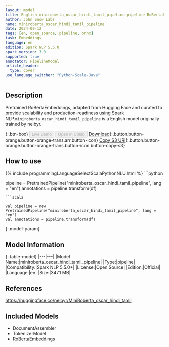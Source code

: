 ```yaml
---
layout: model
title: English miniroberta_oscar_hindi_tamil_pipeline pipeline RoBertaEmbeddings from neibyr
author: John Snow Labs
name: miniroberta_oscar_hindi_tamil_pipeline
date: 2024-09-12
tags: [en, open_source, pipeline, onnx]
task: Embeddings
language: en
edition: Spark NLP 5.5.0
spark_version: 3.0
supported: true
annotator: PipelineModel
article_header:
  type: cover
use_language_switcher: "Python-Scala-Java"
---
```


## Description

Pretrained RoBertaEmbeddings, adapted from Hugging Face and curated to provide scalability and production-readiness using Spark NLP.`miniroberta_oscar_hindi_tamil_pipeline` is a English model originally trained by neibyr.

{:.btn-box}
<button class="button button-orange" disabled>Live Demo</button>
<button class="button button-orange" disabled>Open in Colab</button>
[Download](https://s3.amazonaws.com/auxdata.johnsnowlabs.com/public/models/miniroberta_oscar_hindi_tamil_pipeline_en_5.5.0_3.0_1726112944663.zip){:.button.button-orange.button-orange-trans.arr.button-icon}
[Copy S3 URI](s3://auxdata.johnsnowlabs.com/public/models/miniroberta_oscar_hindi_tamil_pipeline_en_5.5.0_3.0_1726112944663.zip){:.button.button-orange.button-orange-trans.button-icon.button-copy-s3}

## How to use



<div class="tabs-box" markdown="1">
{% include programmingLanguageSelectScalaPythonNLU.html %}
```python

pipeline = PretrainedPipeline("miniroberta_oscar_hindi_tamil_pipeline", lang = "en")
annotations =  pipeline.transform(df)   

```
```scala

val pipeline = new PretrainedPipeline("miniroberta_oscar_hindi_tamil_pipeline", lang = "en")
val annotations = pipeline.transform(df)

```
</div>

{:.model-param}
## Model Information

{:.table-model}
|---|---|
|Model Name:|miniroberta_oscar_hindi_tamil_pipeline|
|Type:|pipeline|
|Compatibility:|Spark NLP 5.5.0+|
|License:|Open Source|
|Edition:|Official|
|Language:|en|
|Size:|347.1 MB|

## References

https://huggingface.co/neibyr/MiniRoberta_oscar_hindi_tamil

## Included Models

- DocumentAssembler
- TokenizerModel
- RoBertaEmbeddings